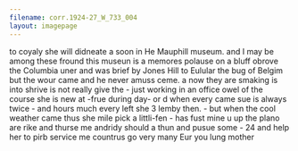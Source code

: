 ```yaml
---
filename: corr.1924-27_W_733_004
layout: imagepage
---
```


to coyaly she will
didneate a soon in He Mauphill museum.
and I may be among these fround
this museun is a memores polause on
a bluff obrove the Columbia uner and
was brief by Jones Hill to Eulular the
bug of Belgim but the wour came
and he never amuss
ceme. a now they
are smaking is into shrive
is not really give the
\-
just working in an office owel of
the course she is new at -frue during
day- or d when every came sue is
always twice - and hours much every
left she 3 lemby then. - but when the
cool weather came thus she mile pick
a littli-fen - has fust mine u up
the plano are rike and thurse me andridy should
a thun and pusue some - 24
and help her to pirb service me countrus go very
many Eur you lung
mother

